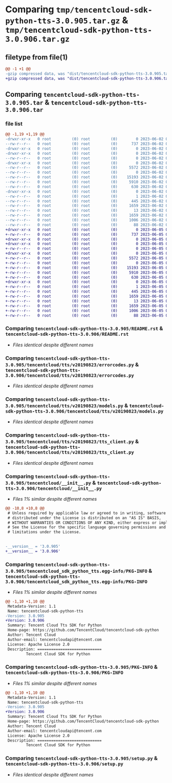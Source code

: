 # Comparing `tmp/tencentcloud-sdk-python-tts-3.0.905.tar.gz` & `tmp/tencentcloud-sdk-python-tts-3.0.906.tar.gz`

## filetype from file(1)

```diff
@@ -1 +1 @@
-gzip compressed data, was "dist/tencentcloud-sdk-python-tts-3.0.905.tar", last modified: Fri Jun  2 00:43:29 2023, max compression
+gzip compressed data, was "dist/tencentcloud-sdk-python-tts-3.0.906.tar", last modified: Mon Jun  5 00:45:58 2023, max compression
```

## Comparing `tencentcloud-sdk-python-tts-3.0.905.tar` & `tencentcloud-sdk-python-tts-3.0.906.tar`

### file list

```diff
@@ -1,19 +1,19 @@
-drwxr-xr-x   0 root         (0) root         (0)        0 2023-06-02 00:43:29.000000 tencentcloud-sdk-python-tts-3.0.905/
--rw-r--r--   0 root         (0) root         (0)      737 2023-06-02 00:43:29.000000 tencentcloud-sdk-python-tts-3.0.905/README.rst
-drwxr-xr-x   0 root         (0) root         (0)        0 2023-06-02 00:43:29.000000 tencentcloud-sdk-python-tts-3.0.905/tencentcloud/
-drwxr-xr-x   0 root         (0) root         (0)        0 2023-06-02 00:43:29.000000 tencentcloud-sdk-python-tts-3.0.905/tencentcloud/tts/
--rw-r--r--   0 root         (0) root         (0)        0 2023-06-02 00:43:29.000000 tencentcloud-sdk-python-tts-3.0.905/tencentcloud/tts/__init__.py
-drwxr-xr-x   0 root         (0) root         (0)        0 2023-06-02 00:43:29.000000 tencentcloud-sdk-python-tts-3.0.905/tencentcloud/tts/v20190823/
--rw-r--r--   0 root         (0) root         (0)     5572 2023-06-02 00:43:29.000000 tencentcloud-sdk-python-tts-3.0.905/tencentcloud/tts/v20190823/errorcodes.py
--rw-r--r--   0 root         (0) root         (0)        0 2023-06-02 00:43:29.000000 tencentcloud-sdk-python-tts-3.0.905/tencentcloud/tts/v20190823/__init__.py
--rw-r--r--   0 root         (0) root         (0)    15193 2023-06-02 00:43:29.000000 tencentcloud-sdk-python-tts-3.0.905/tencentcloud/tts/v20190823/models.py
--rw-r--r--   0 root         (0) root         (0)     5910 2023-06-02 00:43:29.000000 tencentcloud-sdk-python-tts-3.0.905/tencentcloud/tts/v20190823/tts_client.py
--rw-r--r--   0 root         (0) root         (0)      630 2023-06-02 00:43:29.000000 tencentcloud-sdk-python-tts-3.0.905/tencentcloud/__init__.py
-drwxr-xr-x   0 root         (0) root         (0)        0 2023-06-02 00:43:29.000000 tencentcloud-sdk-python-tts-3.0.905/tencentcloud_sdk_python_tts.egg-info/
--rw-r--r--   0 root         (0) root         (0)        1 2023-06-02 00:43:29.000000 tencentcloud-sdk-python-tts-3.0.905/tencentcloud_sdk_python_tts.egg-info/dependency_links.txt
--rw-r--r--   0 root         (0) root         (0)      445 2023-06-02 00:43:29.000000 tencentcloud-sdk-python-tts-3.0.905/tencentcloud_sdk_python_tts.egg-info/SOURCES.txt
--rw-r--r--   0 root         (0) root         (0)     1659 2023-06-02 00:43:29.000000 tencentcloud-sdk-python-tts-3.0.905/tencentcloud_sdk_python_tts.egg-info/PKG-INFO
--rw-r--r--   0 root         (0) root         (0)       13 2023-06-02 00:43:29.000000 tencentcloud-sdk-python-tts-3.0.905/tencentcloud_sdk_python_tts.egg-info/top_level.txt
--rw-r--r--   0 root         (0) root         (0)     1659 2023-06-02 00:43:29.000000 tencentcloud-sdk-python-tts-3.0.905/PKG-INFO
--rw-r--r--   0 root         (0) root         (0)     1006 2023-06-02 00:43:29.000000 tencentcloud-sdk-python-tts-3.0.905/setup.py
--rw-r--r--   0 root         (0) root         (0)       88 2023-06-02 00:43:29.000000 tencentcloud-sdk-python-tts-3.0.905/setup.cfg
+drwxr-xr-x   0 root         (0) root         (0)        0 2023-06-05 00:45:58.000000 tencentcloud-sdk-python-tts-3.0.906/
+-rw-r--r--   0 root         (0) root         (0)      737 2023-06-05 00:45:58.000000 tencentcloud-sdk-python-tts-3.0.906/README.rst
+drwxr-xr-x   0 root         (0) root         (0)        0 2023-06-05 00:45:58.000000 tencentcloud-sdk-python-tts-3.0.906/tencentcloud/
+drwxr-xr-x   0 root         (0) root         (0)        0 2023-06-05 00:45:58.000000 tencentcloud-sdk-python-tts-3.0.906/tencentcloud/tts/
+-rw-r--r--   0 root         (0) root         (0)        0 2023-06-05 00:45:58.000000 tencentcloud-sdk-python-tts-3.0.906/tencentcloud/tts/__init__.py
+drwxr-xr-x   0 root         (0) root         (0)        0 2023-06-05 00:45:58.000000 tencentcloud-sdk-python-tts-3.0.906/tencentcloud/tts/v20190823/
+-rw-r--r--   0 root         (0) root         (0)     5572 2023-06-05 00:45:58.000000 tencentcloud-sdk-python-tts-3.0.906/tencentcloud/tts/v20190823/errorcodes.py
+-rw-r--r--   0 root         (0) root         (0)        0 2023-06-05 00:45:58.000000 tencentcloud-sdk-python-tts-3.0.906/tencentcloud/tts/v20190823/__init__.py
+-rw-r--r--   0 root         (0) root         (0)    15193 2023-06-05 00:45:58.000000 tencentcloud-sdk-python-tts-3.0.906/tencentcloud/tts/v20190823/models.py
+-rw-r--r--   0 root         (0) root         (0)     5910 2023-06-05 00:45:58.000000 tencentcloud-sdk-python-tts-3.0.906/tencentcloud/tts/v20190823/tts_client.py
+-rw-r--r--   0 root         (0) root         (0)      630 2023-06-05 00:45:58.000000 tencentcloud-sdk-python-tts-3.0.906/tencentcloud/__init__.py
+drwxr-xr-x   0 root         (0) root         (0)        0 2023-06-05 00:45:58.000000 tencentcloud-sdk-python-tts-3.0.906/tencentcloud_sdk_python_tts.egg-info/
+-rw-r--r--   0 root         (0) root         (0)        1 2023-06-05 00:45:58.000000 tencentcloud-sdk-python-tts-3.0.906/tencentcloud_sdk_python_tts.egg-info/dependency_links.txt
+-rw-r--r--   0 root         (0) root         (0)      445 2023-06-05 00:45:58.000000 tencentcloud-sdk-python-tts-3.0.906/tencentcloud_sdk_python_tts.egg-info/SOURCES.txt
+-rw-r--r--   0 root         (0) root         (0)     1659 2023-06-05 00:45:58.000000 tencentcloud-sdk-python-tts-3.0.906/tencentcloud_sdk_python_tts.egg-info/PKG-INFO
+-rw-r--r--   0 root         (0) root         (0)       13 2023-06-05 00:45:58.000000 tencentcloud-sdk-python-tts-3.0.906/tencentcloud_sdk_python_tts.egg-info/top_level.txt
+-rw-r--r--   0 root         (0) root         (0)     1659 2023-06-05 00:45:58.000000 tencentcloud-sdk-python-tts-3.0.906/PKG-INFO
+-rw-r--r--   0 root         (0) root         (0)     1006 2023-06-05 00:45:58.000000 tencentcloud-sdk-python-tts-3.0.906/setup.py
+-rw-r--r--   0 root         (0) root         (0)       88 2023-06-05 00:45:58.000000 tencentcloud-sdk-python-tts-3.0.906/setup.cfg
```

### Comparing `tencentcloud-sdk-python-tts-3.0.905/README.rst` & `tencentcloud-sdk-python-tts-3.0.906/README.rst`

 * *Files identical despite different names*

### Comparing `tencentcloud-sdk-python-tts-3.0.905/tencentcloud/tts/v20190823/errorcodes.py` & `tencentcloud-sdk-python-tts-3.0.906/tencentcloud/tts/v20190823/errorcodes.py`

 * *Files identical despite different names*

### Comparing `tencentcloud-sdk-python-tts-3.0.905/tencentcloud/tts/v20190823/models.py` & `tencentcloud-sdk-python-tts-3.0.906/tencentcloud/tts/v20190823/models.py`

 * *Files identical despite different names*

### Comparing `tencentcloud-sdk-python-tts-3.0.905/tencentcloud/tts/v20190823/tts_client.py` & `tencentcloud-sdk-python-tts-3.0.906/tencentcloud/tts/v20190823/tts_client.py`

 * *Files identical despite different names*

### Comparing `tencentcloud-sdk-python-tts-3.0.905/tencentcloud/__init__.py` & `tencentcloud-sdk-python-tts-3.0.906/tencentcloud/__init__.py`

 * *Files 1% similar despite different names*

```diff
@@ -10,8 +10,8 @@
 # Unless required by applicable law or agreed to in writing, software
 # distributed under the License is distributed on an "AS IS" BASIS,
 # WITHOUT WARRANTIES OR CONDITIONS OF ANY KIND, either express or implied.
 # See the License for the specific language governing permissions and
 # limitations under the License.
 
 
-__version__ = '3.0.905'
+__version__ = '3.0.906'
```

### Comparing `tencentcloud-sdk-python-tts-3.0.905/tencentcloud_sdk_python_tts.egg-info/PKG-INFO` & `tencentcloud-sdk-python-tts-3.0.906/tencentcloud_sdk_python_tts.egg-info/PKG-INFO`

 * *Files 1% similar despite different names*

```diff
@@ -1,10 +1,10 @@
 Metadata-Version: 1.1
 Name: tencentcloud-sdk-python-tts
-Version: 3.0.905
+Version: 3.0.906
 Summary: Tencent Cloud Tts SDK for Python
 Home-page: https://github.com/TencentCloud/tencentcloud-sdk-python
 Author: Tencent Cloud
 Author-email: tencentcloudapi@tencent.com
 License: Apache License 2.0
 Description: ============================
         Tencent Cloud SDK for Python
```

### Comparing `tencentcloud-sdk-python-tts-3.0.905/PKG-INFO` & `tencentcloud-sdk-python-tts-3.0.906/PKG-INFO`

 * *Files 1% similar despite different names*

```diff
@@ -1,10 +1,10 @@
 Metadata-Version: 1.1
 Name: tencentcloud-sdk-python-tts
-Version: 3.0.905
+Version: 3.0.906
 Summary: Tencent Cloud Tts SDK for Python
 Home-page: https://github.com/TencentCloud/tencentcloud-sdk-python
 Author: Tencent Cloud
 Author-email: tencentcloudapi@tencent.com
 License: Apache License 2.0
 Description: ============================
         Tencent Cloud SDK for Python
```

### Comparing `tencentcloud-sdk-python-tts-3.0.905/setup.py` & `tencentcloud-sdk-python-tts-3.0.906/setup.py`

 * *Files identical despite different names*

